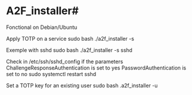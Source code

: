 # A2F_installer#
Fonctional on Debian/Ubuntu

Apply TOTP on a service
sudo bash ./a2f_installer -s <service>

Exemple with sshd
sudo bash ./a2f_installer -s sshd

Check in /etc/ssh/sshd_config if the parameters ChallengeResponseAuthentication is set to yes  PasswordAuthentication is set to no
sudo systemctl restart sshd

Set a TOTP key for an existing user
sudo bash .a2f_installer -u <username>
